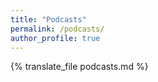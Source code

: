 ```yaml
---
title: "Podcasts"
permalink: /podcasts/
author_profile: true
---
```


{% translate_file podcasts.md %}
